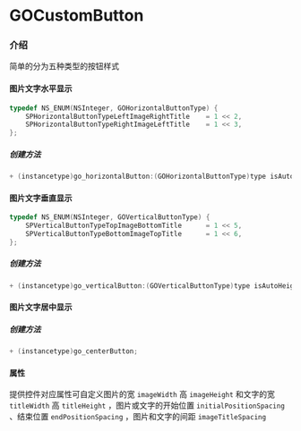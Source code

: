 # GOCustomButton

### 

### 介绍

简单的分为五种类型的按钮样式

#### 图片文字水平显示

```objective-c
typedef NS_ENUM(NSInteger, GOHorizontalButtonType) {
    SPHorizontalButtonTypeLeftImageRightTitle    = 1 << 2,
    SPHorizontalButtonTypeRightImageLeftTitle    = 1 << 3,
};
```

##### 创建方法

```objective-c
+ (instancetype)go_horizontalButton:(GOHorizontalButtonType)type isAutoWidth:(BOOL)isAutoWidth;
```

#### 图片文字垂直显示

```objective-c
typedef NS_ENUM(NSInteger, GOVerticalButtonType) {
    SPVerticalButtonTypeTopImageBottomTitle      = 1 << 5,
    SPVerticalButtonTypeBottomImageTopTitle      = 1 << 6,
};
```

##### 创建方法

```objective-c
+ (instancetype)go_verticalButton:(GOVerticalButtonType)type isAutoHeight:(BOOL)isAutoHeight;
```

#### 图片文字居中显示

##### 创建方法

```objective-c
+ (instancetype)go_centerButton;
```

#### 属性

提供控件对应属性可自定义图片的宽 `imageWidth` 高 `imageHeight` 和文字的宽 `titleWidth` 高 `titleHeight` ，图片或文字的开始位置 `initialPositionSpacing` 、结束位置 `endPositionSpacing` ，图片和文字的间距 `imageTitleSpacing`

